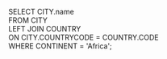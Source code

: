 SELECT CITY.name
<br>
FROM CITY
<br>
LEFT JOIN COUNTRY
<br>
ON CITY.COUNTRYCODE = COUNTRY.CODE
<br>
WHERE CONTINENT = 'Africa';
